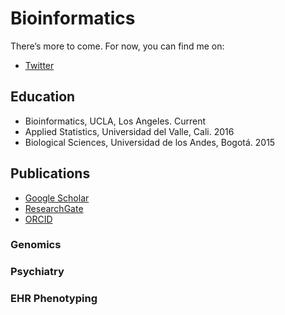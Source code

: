 # Bioinformatics

There’s more to come. For now, you can find me on:
 - [Twitter](https://twitter.com/juandelahozco)

## Education
 - Bioinformatics, UCLA, Los Angeles. Current
 - Applied Statistics, Universidad del Valle, Cali. 2016
 - Biological Sciences, Universidad de los Andes, Bogotá. 2015
 
## Publications
 - [Google Scholar](https://scholar.google.com/citations?user=NAlC_iIAAAAJ)
 - [ResearchGate](https://www.researchgate.net/profile/Juan_De_La_Hoz3)
 - [ORCID](https://orcid.org/0000-0002-5584-7511)

### Genomics
### Psychiatry
### EHR Phenotyping
